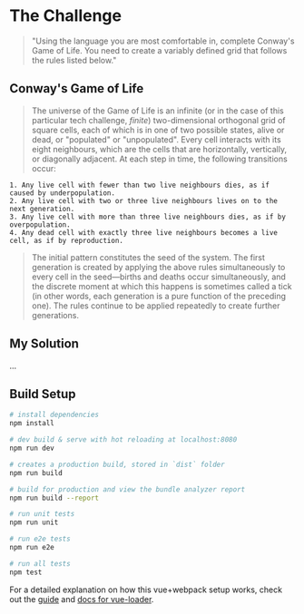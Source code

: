 # The Challenge

> "Using the language you are most comfortable in, complete Conway's Game of Life. You need to create a variably defined grid that follows the rules listed below."

## Conway's Game of Life

> The universe of the Game of Life is an infinite (or in the case of this particular tech challenge, *finite*) two-dimensional orthogonal grid of square cells, each of which is in one of two possible states, alive or dead, or "populated" or "unpopulated". Every cell interacts with its eight neighbours, which are the cells that are horizontally, vertically, or diagonally adjacent. At each step in time, the following transitions occur:

```
1. Any live cell with fewer than two live neighbours dies, as if caused by underpopulation.
2. Any live cell with two or three live neighbours lives on to the next generation.
3. Any live cell with more than three live neighbours dies, as if by overpopulation.
4. Any dead cell with exactly three live neighbours becomes a live cell, as if by reproduction.
```

> The initial pattern constitutes the seed of the system. The first generation is created by applying the above rules simultaneously to every cell in the seed—births and deaths occur simultaneously, and the discrete moment at which this happens is sometimes called a tick (in other words, each generation is a pure function of the preceding one). The rules continue to be applied repeatedly to create further generations.

## My Solution

...

## Build Setup

``` bash
# install dependencies
npm install

# dev build & serve with hot reloading at localhost:8080
npm run dev

# creates a production build, stored in `dist` folder
npm run build

# build for production and view the bundle analyzer report
npm run build --report

# run unit tests
npm run unit

# run e2e tests
npm run e2e

# run all tests
npm test
```

For a detailed explanation on how this vue+webpack setup works, check out the [guide](http://vuejs-templates.github.io/webpack/) and [docs for vue-loader](http://vuejs.github.io/vue-loader).
